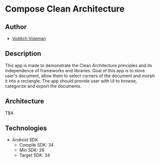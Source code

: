 # Compose Clean Architecture

## Author
- [Vojtěch Voleman](https://github.com/vvoleman)

## Description

This app is made to demonstrate the Clean Architecture principles and its independence of frameworks
and libraries. Goal of this app is to store user's document, allow them to select corners of the
document and morph it into a rectangle. The app should provide user with UI to browse, categorize
and export the documents.

## Architecture
TBA

## Technologies
- Android SDK
  - Compile SDK: 34
  - Min SDK: 26
  - Target SDK: 34